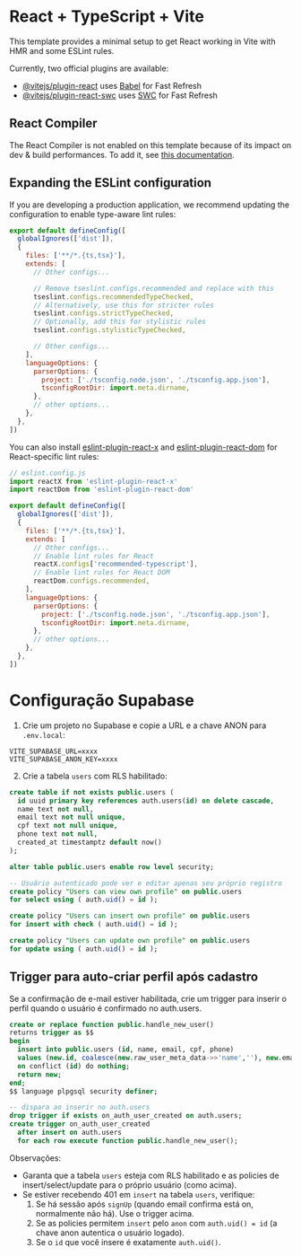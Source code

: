 # React + TypeScript + Vite

This template provides a minimal setup to get React working in Vite with HMR and some ESLint rules.

Currently, two official plugins are available:

- [@vitejs/plugin-react](https://github.com/vitejs/vite-plugin-react/blob/main/packages/plugin-react) uses [Babel](https://babeljs.io/) for Fast Refresh
- [@vitejs/plugin-react-swc](https://github.com/vitejs/vite-plugin-react/blob/main/packages/plugin-react-swc) uses [SWC](https://swc.rs/) for Fast Refresh

## React Compiler

The React Compiler is not enabled on this template because of its impact on dev & build performances. To add it, see [this documentation](https://react.dev/learn/react-compiler/installation).

## Expanding the ESLint configuration

If you are developing a production application, we recommend updating the configuration to enable type-aware lint rules:

```js
export default defineConfig([
  globalIgnores(['dist']),
  {
    files: ['**/*.{ts,tsx}'],
    extends: [
      // Other configs...

      // Remove tseslint.configs.recommended and replace with this
      tseslint.configs.recommendedTypeChecked,
      // Alternatively, use this for stricter rules
      tseslint.configs.strictTypeChecked,
      // Optionally, add this for stylistic rules
      tseslint.configs.stylisticTypeChecked,

      // Other configs...
    ],
    languageOptions: {
      parserOptions: {
        project: ['./tsconfig.node.json', './tsconfig.app.json'],
        tsconfigRootDir: import.meta.dirname,
      },
      // other options...
    },
  },
])
```

You can also install [eslint-plugin-react-x](https://github.com/Rel1cx/eslint-react/tree/main/packages/plugins/eslint-plugin-react-x) and [eslint-plugin-react-dom](https://github.com/Rel1cx/eslint-react/tree/main/packages/plugins/eslint-plugin-react-dom) for React-specific lint rules:

```js
// eslint.config.js
import reactX from 'eslint-plugin-react-x'
import reactDom from 'eslint-plugin-react-dom'

export default defineConfig([
  globalIgnores(['dist']),
  {
    files: ['**/*.{ts,tsx}'],
    extends: [
      // Other configs...
      // Enable lint rules for React
      reactX.configs['recommended-typescript'],
      // Enable lint rules for React DOM
      reactDom.configs.recommended,
    ],
    languageOptions: {
      parserOptions: {
        project: ['./tsconfig.node.json', './tsconfig.app.json'],
        tsconfigRootDir: import.meta.dirname,
      },
      // other options...
    },
  },
])
```

# Configuração Supabase

1. Crie um projeto no Supabase e copie a URL e a chave ANON para `.env.local`:

```
VITE_SUPABASE_URL=xxxx
VITE_SUPABASE_ANON_KEY=xxxx
```

2. Crie a tabela `users` com RLS habilitado:

```sql
create table if not exists public.users (
  id uuid primary key references auth.users(id) on delete cascade,
  name text not null,
  email text not null unique,
  cpf text not null unique,
  phone text not null,
  created_at timestamptz default now()
);

alter table public.users enable row level security;

-- Usuário autenticado pode ver e editar apenas seu próprio registro
create policy "Users can view own profile" on public.users
for select using ( auth.uid() = id );

create policy "Users can insert own profile" on public.users
for insert with check ( auth.uid() = id );

create policy "Users can update own profile" on public.users
for update using ( auth.uid() = id );
```

## Trigger para auto-criar perfil após cadastro
Se a confirmação de e-mail estiver habilitada, crie um trigger para inserir o perfil quando o usuário é confirmado no auth.users.

```sql
create or replace function public.handle_new_user()
returns trigger as $$
begin
  insert into public.users (id, name, email, cpf, phone)
  values (new.id, coalesce(new.raw_user_meta_data->>'name',''), new.email, coalesce(new.raw_user_meta_data->>'cpf',''), coalesce(new.raw_user_meta_data->>'phone',''))
  on conflict (id) do nothing;
  return new;
end;
$$ language plpgsql security definer;

-- dispara ao inserir no auth.users
drop trigger if exists on_auth_user_created on auth.users;
create trigger on_auth_user_created
  after insert on auth.users
  for each row execute function public.handle_new_user();
```

Observações:
- Garanta que a tabela `users` esteja com RLS habilitado e as policies de insert/select/update para o próprio usuário (como acima).
- Se estiver recebendo 401 em `insert` na tabela `users`, verifique:
  1) Se há sessão após `signUp` (quando email confirma está on, normalmente não há). Use o trigger acima.
  2) Se as policies permitem `insert` pelo `anon` com `auth.uid() = id` (a chave anon autentica o usuário logado).
  3) Se o `id` que você insere é exatamente `auth.uid()`.
